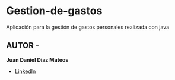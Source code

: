 # Gestion-de-gastos
Aplicación para la gestión de gastos personales realizada con java

## AUTOR -
**Juan Daniel Díaz Mateos**

* [LinkedIn](www.linkedin.com/in/juan-ddm)
